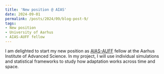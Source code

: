 ```yaml
---
title: 'New position @ AIAS'
date: 2024-09-01
permalink: /posts/2024/09/blog-post-9/
tags:
- New position
- University of Aarhus
- AIAS-AUFF fellow
---
```


I am delighted to start my new position as [AIAS-AUFF](https://aias.au.dk/aias-fellows/current-fellows/anna-maria-langmueller) fellow at the Aarhus Institute of Advanced Science.
In my project, I will use individual simulations and statistical frameworks to study how adaptation works across time and space. 
